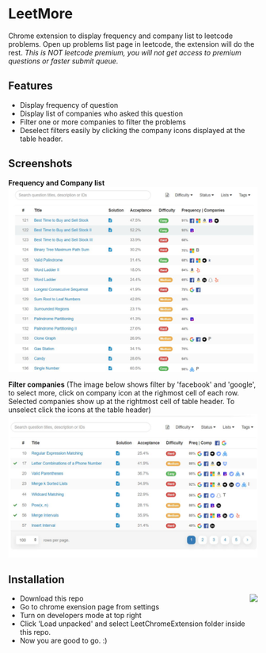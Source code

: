 # LeetMore
Chrome extension to display frequency and company list to leetcode problems.
Open up problems list page in leetcode, the extension will do the rest.
<i> This is NOT leetcode premium, you will not get access to premium questions or faster submit queue. </i>

## Features
* Display frequency of question
* Display list of companies who asked this question
* Filter one or more companies to filter the problems
* Deselect filters easily by clicking the company icons displayed at the table header.

## Screenshots
<b> Frequency and Company list </b>
<img src="snapshots/snapshot_1.JPG" />

<b> Filter companies</b> (The image below shows filter by 'facebook' and 'google', to select more, click on company icon at the righmost cell of each row. Selected companies show up at the rightmost cell of table header. To unselect click the icons at the table header)
<img src="snapshots/snapshot_2.JPG" />

## Installation
<img src="https://developer.chrome.com/static/images/get_started/load_extension.png"  align="right" />

* Download this repo
* Go to chrome exension page from settings
* Turn on developers mode at top right
* Click 'Load unpacked' and select LeetChromeExtension folder inside this repo.
* Now you are good to go. :)
